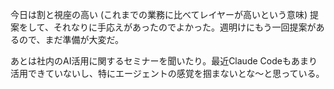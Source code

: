 今日は割と視座の高い (これまでの業務に比べてレイヤーが高いという意味) 提案をして、それなりに手応えがあったのでよかった。週明けにもう一回提案があるので、まだ準備が大変だ。

あとは社内のAI活用に関するセミナーを聞いたり。最近Claude Codeもあまり活用できていないし、特にエージェントの感覚を掴まないとな〜と思っている。
